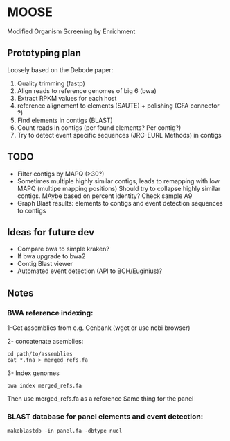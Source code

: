 # MOOSE
Modified Organism Screening by Enrichment

## Prototyping plan

Loosely based on the Debode paper:

1. Quality trimming (fastp)
2. Align reads to reference genomes of big 6 (bwa)
3. Extract RPKM values for each host
4. reference alignement to elements (SAUTE) + polishing (GFA connector ?)
5. Find elements in contigs (BLAST)
6. Count reads in contigs (per found elements? Per contig?)
7. Try to detect event specific sequences (JRC-EURL Methods) in contigs

## TODO

- Filter contigs by MAPQ (>30?)
- Sometimes multiple highly similar contigs, leads to remapping with low MAPQ (multipe mapping positions)
  Should try to collapse highly similar contigs. MAybe based on percent identity? Check sample A9
- Graph Blast results: elements to contigs and event detection sequences to contigs

## Ideas for future dev

- Compare bwa to simple kraken?
- If bwa upgrade to bwa2
- Contig Blast viewer
- Automated event detection (API to BCH/Euginius)?

## Notes

### BWA reference indexing:

1-Get assemblies from e.g. Genbank (wget or use ncbi browser)

2- concatenate asemblies:

```
cd path/to/assemblies
cat *.fna > merged_refs.fa
```

3- Index genomes

```
bwa index merged_refs.fa
```

Then use merged_refs.fa as a reference
Same thing for the panel

### BLAST database for panel elements and event detection:

```
makeblastdb -in panel.fa -dbtype nucl
```
